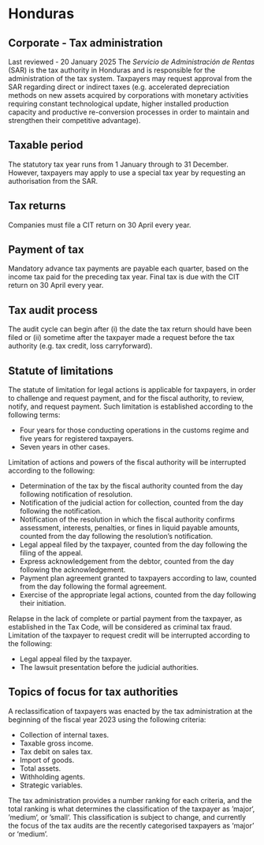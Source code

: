 # Honduras
## Corporate - Tax administration
Last reviewed - 20 January 2025
The _Servicio de Administración de Rentas_ (SAR) is the tax authority in Honduras and is responsible for the administration of the tax system. Taxpayers may request approval from the SAR regarding direct or indirect taxes (e.g. accelerated depreciation methods on new assets acquired by corporations with monetary activities requiring constant technological update, higher installed production capacity and productive re-conversion processes in order to maintain and strengthen their competitive advantage).
## Taxable period
The statutory tax year runs from 1 January through to 31 December. However, taxpayers may apply to use a special tax year by requesting an authorisation from the SAR.
## Tax returns
Companies must file a CIT return on 30 April every year.
## Payment of tax
Mandatory advance tax payments are payable each quarter, based on the income tax paid for the preceding tax year. Final tax is due with the CIT return on 30 April every year.
## Tax audit process
The audit cycle can begin after (i) the date the tax return should have been filed or (ii) sometime after the taxpayer made a request before the tax authority (e.g. tax credit, loss carryforward).
## Statute of limitations
The statute of limitation for legal actions is applicable for taxpayers, in order to challenge and request payment, and for the fiscal authority, to review, notify, and request payment. Such limitation is established according to the following terms:
  * Four years for those conducting operations in the customs regime and five years for registered taxpayers.
  * Seven years in other cases.


Limitation of actions and powers of the fiscal authority will be interrupted according to the following:
  * Determination of the tax by the fiscal authority counted from the day following notification of resolution.
  * Notification of the judicial action for collection, counted from the day following the notification.
  * Notification of the resolution in which the fiscal authority confirms assessment, interests, penalties, or fines in liquid payable amounts, counted from the day following the resolution’s notification.
  * Legal appeal filed by the taxpayer, counted from the day following the filing of the appeal.
  * Express acknowledgement from the debtor, counted from the day following the acknowledgement.
  * Payment plan agreement granted to taxpayers according to law, counted from the day following the formal agreement.
  * Exercise of the appropriate legal actions, counted from the day following their initiation.


Relapse in the lack of complete or partial payment from the taxpayer, as established in the Tax Code, will be considered as criminal tax fraud.
Limitation of the taxpayer to request credit will be interrupted according to the following:
  * Legal appeal filed by the taxpayer.
  * The lawsuit presentation before the judicial authorities.


## Topics of focus for tax authorities
A reclassification of taxpayers was enacted by the tax administration at the beginning of the fiscal year 2023 using the following criteria:
  * Collection of internal taxes.
  * Taxable gross income.
  * Tax debit on sales tax.
  * Import of goods.
  * Total assets.
  * Withholding agents.
  * Strategic variables.


The tax administration provides a number ranking for each criteria, and the total ranking is what determines the classification of the taxpayer as ’major‘, ’medium‘, or ’small‘. This classification is subject to change, and currently the focus of the tax audits are the recently categorised taxpayers as ‘major’ or ‘medium’.
